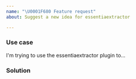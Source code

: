 ```yaml
---
name: "\U0001F680 Feature request"
about: Suggest a new idea for essentiaextractor

---
```


### Use case

I'm trying to use the essentiaextractor plugin to...


### Solution
<!--
Do you have a proposal for how it should work?

Try to be as specific as possible in describing your idea.
Don't worry if it is not tech-talk. Just dream.
-->

